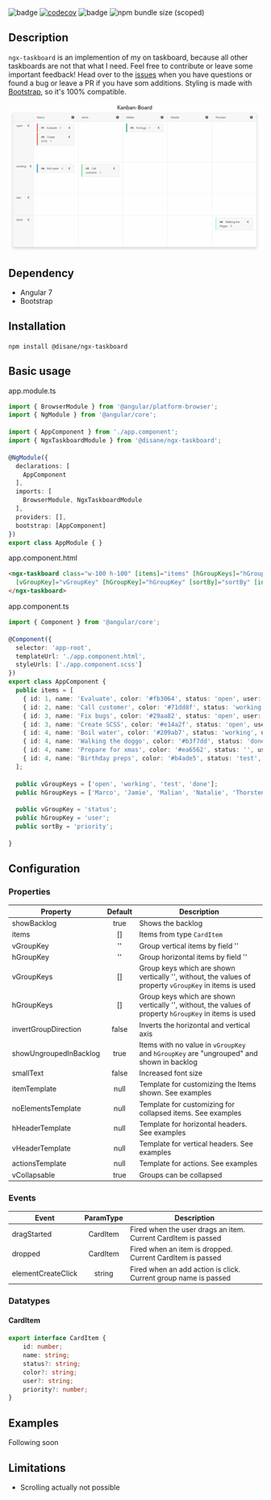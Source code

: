 ![badge](https://api.codeclimate.com/v1/badges/e7183f0854e6cf832261/maintainability) [![codecov](https://codecov.io/gh/Disane87/ngx-taskboard/branch/master/graph/badge.svg)](https://codecov.io/gh/Disane87/ngx-taskboard) ![badge](https://img.shields.io/npm/v/@disane/ngx-taskboard) ![npm bundle size (scoped)](https://img.shields.io/bundlephobia/minzip/@disane/ngx-taskboard)

## Description
`ngx-taskboard` is an implemention of my on taskboard, because all other taskboards are not that what I need. Feel free to contribute or leave some important feedback! Head over to the [issues](https://github.com/Disane87/ngx-taskboard/issues) when you have questions or found a bug or leave a PR if you have som additions. Styling is made with [Bootstrap](https://github.com/twbs/bootstrap), so it's 100% compatible.

![Tasboard](https://github.com/Disane87/ngx-taskboard/blob/master/docs/images/taskboard.gif)

## Dependency
- Angular 7
- Bootstrap

## Installation
`npm install @disane/ngx-taskboard`

## Basic usage

app.module.ts
```ts
import { BrowserModule } from '@angular/platform-browser';
import { NgModule } from '@angular/core';

import { AppComponent } from './app.component';
import { NgxTaskboardModule } from '@disane/ngx-taskboard';

@NgModule({
  declarations: [
    AppComponent
  ],
  imports: [
    BrowserModule, NgxTaskboardModule
  ],
  providers: [],
  bootstrap: [AppComponent]
})
export class AppModule { }

```

app.component.html
```html
<ngx-taskboard class="w-100 h-100" [items]="items" [hGroupKeys]="hGroupKeys" [vGroupKeys]="vGroupKeys"
  [vGroupKey]="vGroupKey" [hGroupKey]="hGroupKey" [sortBy]="sortBy" [invertGroupDirection]="false">
</ngx-taskboard>
```

app.component.ts
```ts
import { Component } from '@angular/core';

@Component({
  selector: 'app-root',
  templateUrl: './app.component.html',
  styleUrls: ['./app.component.scss']
})
export class AppComponent {
  public items = [
    { id: 1, name: 'Evaluate', color: '#fb3064', status: 'open', user: 'Marco', priority: 1 },
    { id: 2, name: 'Call customer', color: '#71dd8f', status: 'working', user: 'Jamie', priority: 1 },
    { id: 3, name: 'Fix bugs', color: '#29aa82', status: 'open', user: 'Malian', priority: 1 },
    { id: 3, name: 'Create SCSS', color: '#e14a2f', status: 'open', user: 'Marco', priority: 1 },
    { id: 4, name: 'Boil water', color: '#209ab7', status: 'working', user: 'Marco', priority: 2 },
    { id: 4, name: 'Walking the doggo', color: '#b3f7dd', status: 'done', user: 'Thorsten', priority: 3 },
    { id: 4, name: 'Prepare for xmas', color: '#ea6562', status: '', user: '' },
    { id: 4, name: 'Birthday preps', color: '#b4ade5', status: 'test', user: '', priority: 5 }
  ];

  public vGroupKeys = ['open', 'working', 'test', 'done'];
  public hGroupKeys = ['Marco', 'Jamie', 'Malian', 'Natalie', 'Thorsten'];

  public vGroupKey = 'status';
  public hGroupKey = 'user';
  public sortBy = 'priority';

}

```

## Configuration
### Properties
| Property   |      Default      |  Description |
|----------|:-------------:|------|
| showBacklog |  true | Shows the backlog |
| items |    []   |   Items from type `CardItem` |
| vGroupKey | '' |    Group vertical items by field '<xyz>' |
| hGroupKey | '' |    Group horizontal items by field '<xyz>' |
| vGroupKeys | [] |    Group keys which are shown vertically '<xyz>', without, the values of property `vGroupKey` in items is used |
| hGroupKeys | [] |    Group keys which are shown vertically '<xyz>', without, the values of property `hGroupKey` in items is used |
| invertGroupDirection | false |   Inverts the horizontal and vertical axis |
| showUngroupedInBacklog | true |   Items with no value in `vGroupKey` and `hGroupKey` are "ungrouped" and shown in backlog |
| smallText | false |   Increased font size |
| itemTemplate | null |   Template for customizing the Items shown. See examples |
| noElementsTemplate | null |   Template for customizing for collapsed items. See examples |
| hHeaderTemplate | null |   Template for horizontal headers. See examples |
| vHeaderTemplate | null |   Template for vertical headers. See examples |
| actionsTemplate | null |   Template for actions. See examples |
| vCollapsable | true |   Groups can be collapsed |
  
### Events
| Event   |      ParamType      |  Description |
|----------|:-------------:|------|
| dragStarted |  CardItem | Fired when the user drags an item. Current CardItem is passed |
| dropped | CardItem |    Fired when an item is dropped. Current CardItem is passed |
| elementCreateClick | string |    Fired when an add action is click. Current group name is passed |

### Datatypes
#### CardItem
```ts
export interface CardItem {
    id: number;
    name: string;
    status?: string;
    color?: string;
    user?: string;
    priority?: number;
}
```

## Examples
Following soon

## Limitations
- Scrolling actually not possible
